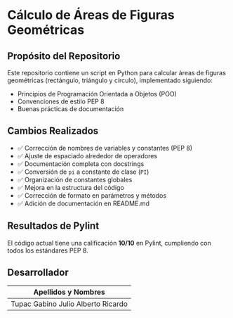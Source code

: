 # Cálculo de Áreas de Figuras Geométricas

## Propósito del Repositorio
Este repositorio contiene un script en Python para calcular áreas de figuras geométricas (rectángulo, triángulo y círculo), implementado siguiendo:
- Principios de Programación Orientada a Objetos (POO)
- Convenciones de estilo PEP 8
- Buenas prácticas de documentación

## Cambios Realizados
- ✅ Corrección de nombres de variables y constantes (PEP 8)
- ✅ Ajuste de espaciado alrededor de operadores
- ✅ Documentación completa con docstrings
- ✅ Conversión de `pi` a constante de clase (`PI`)
- ✅ Organización de constantes globales
- ✅ Mejora en la estructura del código
- ✅ Corrección de formato en parámetros y métodos
- ✅ Adición de documentación en README.md

## Resultados de Pylint
El código actual tiene una calificación **10/10** en Pylint, cumpliendo con todos los estándares PEP 8.

## Desarrollador
| Apellidos y Nombres |
|---------------------|
| Tupac Gabino Julio Alberto Ricardo |
